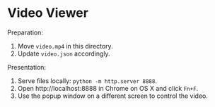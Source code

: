 # Video Viewer

Preparation:

1. Move `video.mp4` in this directory.
2. Update `video.json` accordingly.

Presentation:

1. Serve files locally: `python -m http.server 8888`.
2. Open http://localhost:8888 in Chrome on OS X and click `Fn+F`.
3. Use the popup window on a different screen to control the video.

